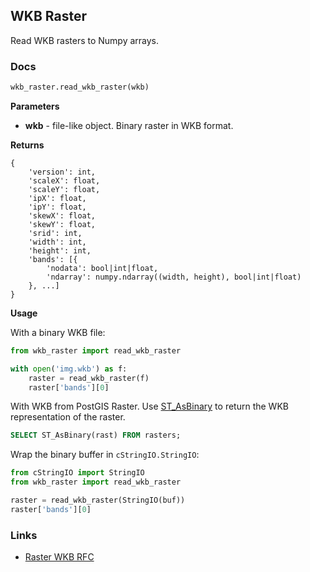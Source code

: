 ## WKB Raster

Read WKB rasters to Numpy arrays.

### Docs

```python
wkb_raster.read_wkb_raster(wkb)
```

__Parameters__

- __wkb__ - file-like object. Binary raster in WKB format.

__Returns__

    {
        'version': int,
        'scaleX': float,
        'scaleY': float,
        'ipX': float,
        'ipY': float,
        'skewX': float,
        'skewY': float,
        'srid': int,
        'width': int,
        'height': int,
        'bands': [{
            'nodata': bool|int|float,
            'ndarray': numpy.ndarray((width, height), bool|int|float)
        }, ...]
    }

__Usage__

With a binary WKB file:

```python
from wkb_raster import read_wkb_raster

with open('img.wkb') as f:
    raster = read_wkb_raster(f)
    raster['bands'][0]
```

With WKB from PostGIS Raster. Use [ST_AsBinary](http://postgis.net/docs/manual-dev/RT_ST_AsBinary.html)
to return the WKB representation of the raster.

```sql
SELECT ST_AsBinary(rast) FROM rasters;
```

Wrap the binary buffer in `cStringIO.StringIO`:

```python
from cStringIO import StringIO
from wkb_raster import read_wkb_raster

raster = read_wkb_raster(StringIO(buf))
raster['bands'][0]
```

### Links

- [Raster WKB RFC](http://trac.osgeo.org/postgis/browser/trunk/raster/doc/RFC2-WellKnownBinaryFormat)